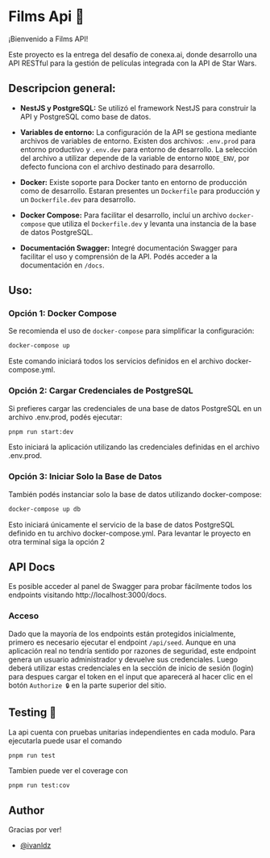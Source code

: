 
# Films Api 🚀

¡Bienvenido a Films API!

Este proyecto es la entrega del desafío de conexa.ai, donde desarrollo una API RESTful para la gestión de películas integrada con la API de Star Wars.

## Descripcion general:

- **NestJS y PostgreSQL:** Se utilizó el framework NestJS para construir la API y PostgreSQL como base de datos.
  
- **Variables de entorno:** La configuración de la API se gestiona mediante archivos de variables de entorno. Existen dos archivos: `.env.prod` para entorno productivo y `.env.dev` para entorno de desarrollo. La selección del archivo a utilizar depende de la variable de entorno `NODE_ENV`, por defecto funciona con el archivo destinado para desarrollo.

- **Docker:** Existe soporte para Docker tanto en entorno de producción como de desarrollo. Estaran presentes un `Dockerfile` para producción y un `Dockerfile.dev` para desarrollo.

- **Docker Compose:** Para facilitar el desarrollo, incluí un archivo `docker-compose` que utiliza el `Dockerfile.dev` y levanta una instancia de la base de datos PostgreSQL.

- **Documentación Swagger:** Integré documentación Swagger para facilitar el uso y comprensión de la API. Podés acceder a la documentación en `/docs`.

## Uso:

### Opción 1: Docker Compose

Se recomienda el uso de `docker-compose` para simplificar la configuración:

```bash
docker-compose up
```
Este comando iniciará todos los servicios definidos en el archivo docker-compose.yml.

### Opción 2: Cargar Credenciales de PostgreSQL
Si prefieres cargar las credenciales de una base de datos PostgreSQL en un archivo .env.prod, podés ejecutar:

```bash
pnpm run start:dev
```

Esto iniciará la aplicación utilizando las credenciales definidas en el archivo .env.prod.

### Opción 3: Iniciar Solo la Base de Datos
También podés instanciar solo la base de datos utilizando docker-compose:

```bash
docker-compose up db
```

Esto iniciará únicamente el servicio de la base de datos PostgreSQL definido en tu archivo docker-compose.yml. Para levantar le proyecto en otra terminal siga la opción 2
## API Docs
Es posible acceder al panel de Swagger para probar fácilmente todos los endpoints visitando http://localhost:3000/docs.

### Acceso
Dado que la mayoría de los endpoints están protegidos inicialmente, primero es necesario ejecutar el endpoint `/api/seed`. Aunque en una aplicación real no tendría sentido por razones de seguridad, este endpoint genera un usuario administrador y devuelve sus credenciales. Luego deberá utilizar estas credenciales en la sección de inicio de sesión (login) para despues cargar el token en el input que aparecerá al hacer clic en el botón `Authorize 🔒` en la parte superior del sitio.
## Testing 🧪

La api cuenta con pruebas unitarias independientes en cada modulo. Para ejecutarla puede usar el comando
```bash
pnpm run test
```
Tambien puede ver el coverage con
```
pnpm run test:cov
``` 

## Author

Gracias por ver!

- [@ivanldz](https://www.github.com/ivanldz)

